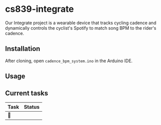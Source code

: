 # cs839-integrate

Our Integrate project is a wearable device that tracks cycling cadence and dynamically controls the cyclist's Spotify to match song BPM to the rider's cadence. 

## Installation

After cloning, open `cadence_bpm_system.ino` in the Arduino IDE. 

## Usage

## Current tasks

| Task                  | Status     |
| --------------------- | ---------- |
| :bug: <Template> Example Bug | In progress|
| :rocket: <Template> Add feature X | Not started|
| 🚀 <Template> Add feature X | ❎ Not started|
| 🚀 Connect ESP to Moofit Sensor | ✔️ Done|
| 🚀 Search Spotify for songs by BPM | :candle: In progress|



## Troubleshooting

If you're on MacOS getting weird Serial output, make sure your Serial is rendering at 115200 baud. 
If you're having trouble uploading the project to an ESP32, change your memory partition via Tools -> Partition Scheme -> Huge APP
